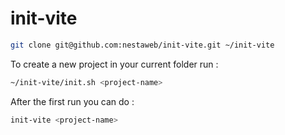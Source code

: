 # init-vite

```bash
git clone git@github.com:nestaweb/init-vite.git ~/init-vite
```

To create a new project in your current folder run :

```bash
~/init-vite/init.sh <project-name>
```

After the first run you can do :

```bash
init-vite <project-name>
```
